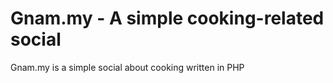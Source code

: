 # Gnam.my - A simple cooking-related social
Gnam.my is a simple social about cooking written in PHP

